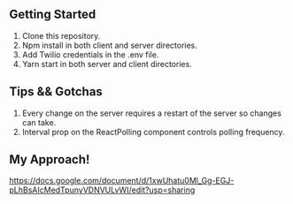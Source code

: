 ## Getting Started

1. Clone this repository.
2. Npm install in both client and server directories.
3. Add Twilio credentials in the .env file.
4. Yarn start in both server and client directories.

## Tips && Gotchas

1. Every change on the server requires a restart of the server so changes can take.
2. Interval prop on the ReactPolling component controls polling frequency.

## My Approach!
https://docs.google.com/document/d/1xwUhatu0Ml_Gg-EGJ-pLhBsAIcMedTpunyVDNVULvWI/edit?usp=sharing
